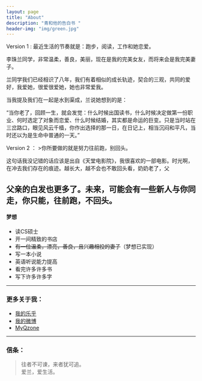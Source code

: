 ```yaml
---
layout: page
title: "About"
description: "青和他的告白书 "
header-img: "img/green.jpg"
---
```


Version 1 : 最近生活的节奏就是：跑步，阅读，工作和她恋爱。

李珠兰同学，非常温柔，善良，美丽，现在是我的完美女友，而将来会是我完美妻子。

兰同学我们已经相识了八年，我们有着相似的成长轨迹，契合的三观，共同的爱好，我爱她，很爱很爱她，她也非常爱我。

当我提及我们在一起是水到渠成，兰说她想到的是：

“当你老了，回顾一生，就会发觉：什么时候出国读书，什么时候决定做第一份职业、何时选定了对象而恋爱、什么时候结婚，其实都是命运的巨变。只是当时站在三岔路口，眼见风云千樯，你作出选择的那一日，在日记上，相当沉闷和平凡，当时还以为是生命中普通的一天。”

Version 2 ： >你所要做的就是努力往前跑，别回头。 

这句话我没记错的话应该是出自《天堂电影院》，我很喜欢的一部电影。时光啊，在冲去我们存在的痕迹。越长大，越不会也不敢回头看，奶奶老了，父

父亲的白发也更多了。未来，可能会有一些新人与你同走，你只能，往前跑，不回头。
---

#### 梦想

- 读CS硕士
- 开一间精致的书店
- ~~有一位温柔，漂亮，善良，且兴趣相投的妻子~~（梦想已实现）
- 写一本小说
- 英语听说能力提高
- 看完许多许多书
- 写下许多许多字

---

### 更多关于我：


- [我的乐乎](http://iloveulan.lofter.com//)
- [我的微博](http://weibo.com/iwangu)
- [MyQzone](http://user.qzone.qq.com/919094850//)

---

### 信条：


> 往者不可谏，来者犹可追。  
爱兰，爱生活。









